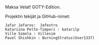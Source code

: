 Maksa Velat! GOTY-Edition.


Projektin tekijät ja GitHub-nimet:

	Jafar Jafarov:  Jafestro 
	Katariina Pelto-Timperi : katarilp
	Ville Simola : Villesim
	Pavel Shishkin : BurningStratus(User1337)

